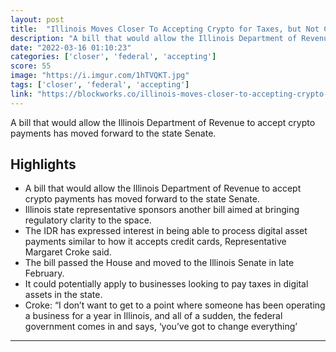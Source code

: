 ```yaml
---
layout: post
title:  "Illinois Moves Closer To Accepting Crypto for Taxes, but Not Considering Legal Tender Status"
description: "A bill that would allow the Illinois Department of Revenue to accept crypto payments has moved forward to the state Senate."
date: "2022-03-16 01:10:23"
categories: ['closer', 'federal', 'accepting']
score: 55
image: "https://i.imgur.com/1hTVQKT.jpg"
tags: ['closer', 'federal', 'accepting']
link: "https://blockworks.co/illinois-moves-closer-to-accepting-crypto-for-taxes-but-not-considering-legal-tender-status/"
---
```


A bill that would allow the Illinois Department of Revenue to accept crypto payments has moved forward to the state Senate.

## Highlights

- A bill that would allow the Illinois Department of Revenue to accept crypto payments has moved forward to the state Senate.
- Illinois state representative sponsors another bill aimed at bringing regulatory clarity to the space.
- The IDR has expressed interest in being able to process digital asset payments similar to how it accepts credit cards, Representative Margaret Croke said.
- The bill passed the House and moved to the Illinois Senate in late February.
- It could potentially apply to businesses looking to pay taxes in digital assets in the state.
- Croke: “I don’t want to get to a point where someone has been operating a business for a year in Illinois, and all of a sudden, the federal government comes in and says, ‘you’ve got to change everything’

---
